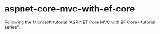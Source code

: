 # aspnet-core-mvc-with-ef-core
Following the Microsoft tutorial "ASP.NET Core MVC with EF Core - tutorial series".
